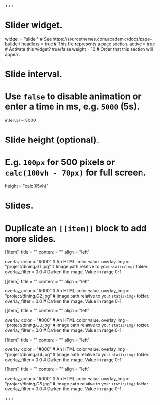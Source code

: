 +++
# Slider widget.
widget = "slider"  # See https://sourcethemes.com/academic/docs/page-builder/
headless = true  # This file represents a page section.
active = true  # Activate this widget? true/false
weight = 10  # Order that this section will appear.

# Slide interval.
# Use `false` to disable animation or enter a time in ms, e.g. `5000` (5s).
interval = 5000

# Slide height (optional).
# E.g. `100px` for 500 pixels or `calc(100vh - 70px)` for full screen.
height = "calc(65vh)"

# Slides.
# Duplicate an `[[item]]` block to add more slides.

[[item]]
  title = ""
  content = ""
  align = "left"

  overlay_color = "#000"  # An HTML color value.
  overlay_img = "project/dining/G1.jpg"  # Image path relative to your `static/img/` folder.
  overlay_filter = 0.0  # Darken the image. Value in range 0-1.


[[item]]
  title = ""
  content = ""
  align = "left"

  overlay_color = "#000"  # An HTML color value.
  overlay_img = "project/dining/G2.jpg"  # Image path relative to your `static/img/` folder.
  overlay_filter = 0.0  # Darken the image. Value in range 0-1.
 
  
  
[[item]]
  title = ""
  content = ""
  align = "left"

  overlay_color = "#000"  # An HTML color value.
  overlay_img = "project/dining/G3.jpg"  # Image path relative to your `static/img/` folder.
  overlay_filter = 0.0  # Darken the image. Value in range 0-1.
  
  
[[item]]
  title = ""
  content = ""
  align = "left"

  overlay_color = "#000"  # An HTML color value.
  overlay_img = "project/dining/G4.jpg"  # Image path relative to your `static/img/` folder.
  overlay_filter = 0.0  # Darken the image. Value in range 0-1.
  
  
[[item]]
  title = ""
  content = ""
  align = "left"

  overlay_color = "#000"  # An HTML color value.
  overlay_img = "project/dining/G5.jpg"  # Image path relative to your `static/img/` folder.
  overlay_filter = 0.0  # Darken the image. Value in range 0-1.
  
  
+++

